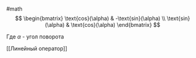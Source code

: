 #math 
$$
\begin{bmatrix}
\text{cos}(\alpha) & -\text{sin}(\alpha) \\
\text{sin}(\alpha) & \text{cos}(\alpha)
\end{bmatrix}
$$

Где $\alpha$ - угол поворота

[[Линейный оператор]]